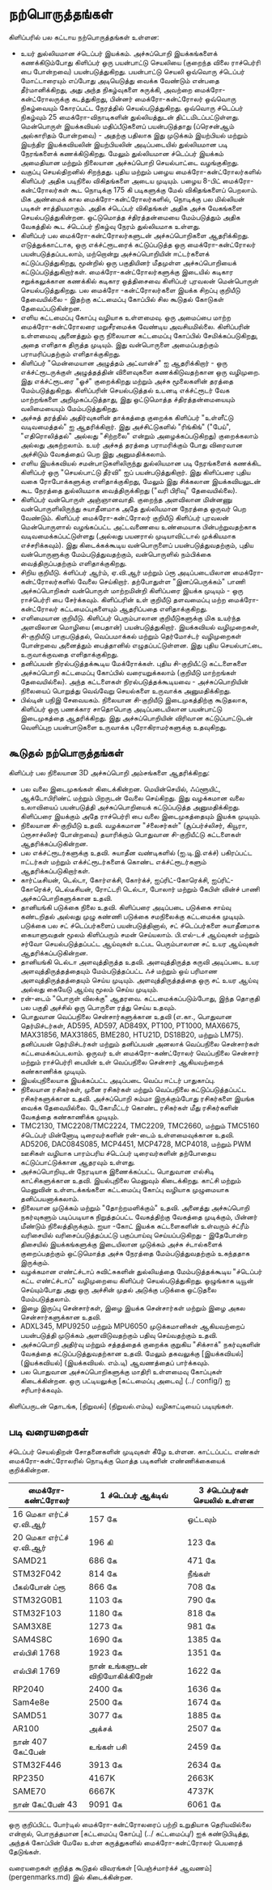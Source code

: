 # நற்பொருத்தங்கள்

கிளிப்பரில் பல கட்டாய நற்பொருத்தங்கள் உள்ளன:

* உயர் துல்லியமான ச்டெப்பர் இயக்கம். அச்சுப்பொறி இயக்கங்களைக் கணக்கிடும்போது கிளிப்பர் ஒரு பயன்பாட்டு செயலியை (குறைந்த விலை ராச்பெர்ரி பை போன்றவை) பயன்படுத்துகிறது. பயன்பாட்டு செயலி ஒவ்வொரு ச்டெப்பர் மோட்டாரையும் எப்போது அடியெடுத்து வைக்க வேண்டும் என்பதை தீர்மானிக்கிறது, அது அந்த நிகழ்வுகளை சுருக்கி, அவற்றை மைக்ரோ-கன்ட்ரோலருக்கு கடத்துகிறது, பின்னர் மைக்ரோ-கன்ட்ரோலர் ஒவ்வொரு நிகழ்வையும் கோரப்பட்ட நேரத்தில் செயல்படுத்துகிறது. ஒவ்வொரு ச்டெப்பர் நிகழ்வும் 25 மைக்ரோ-விநாடிகளின் துல்லியத்துடன் திட்டமிடப்பட்டுள்ளது. மென்பொருள் இயக்கவியல் மதிப்பீடுகளைப் பயன்படுத்தாது (ப்ரெசன்ஆம் அல்காரிதம் போன்றவை) - அதற்கு பதிலாக இது முடுக்கம் இயற்பியல் மற்றும் இயந்திர இயக்கவியலின் இயற்பியலின் அடிப்படையில் துல்லியமான படி நேரங்களைக் கணக்கிடுகிறது. மேலும் துல்லியமான ச்டெப்பர் இயக்கம் அமைதியான மற்றும் நிலையான அச்சுப்பொறி செயல்பாட்டை வழங்குகிறது.
* வகுப்பு செயல்திறனில் சிறந்தது. புதிய மற்றும் பழைய மைக்ரோ-கன்ட்ரோலர்களில் கிளிப்பர் அதிக படிநிலை விகிதங்களை அடைய முடியும். பழைய 8-பிட் மைக்ரோ-கன்ட்ரோலர்கள் கூட நொடிக்கு 175 கி படிகளுக்கு மேல் விகிதங்களைப் பெறலாம். மிக அண்மைக் கால மைக்ரோ-கன்ட்ரோலர்களில், நொடிக்கு பல மில்லியன் படிகள் சாத்தியமாகும். அதிக ச்டெப்பர் விகிதங்கள் அதிக அச்சு வேகங்களை செயல்படுத்துகின்றன. ஒட்டுமொத்த ச்திரத்தன்மையை மேம்படுத்தும் அதிக வேகத்தில் கூட ச்டெப்பர் நிகழ்வு நேரம் துல்லியமாக உள்ளது.
* கிளிப்பர் பல மைக்ரோ-கன்ட்ரோலர்களுடன் அச்சுப்பொறிகளை ஆதரிக்கிறது. எடுத்துக்காட்டாக, ஒரு எக்ச்ட்ரூடரைக் கட்டுப்படுத்த ஒரு மைக்ரோ-கன்ட்ரோலர் பயன்படுத்தப்படலாம், மற்றொன்று அச்சுப்பொறியின் ஈட்டர்களைக் கட்டுப்படுத்துகிறது, மூன்றில் ஒரு பகுதியினர் மீதமுள்ள அச்சுப்பொறியைக் கட்டுப்படுத்துகிறார்கள். மைக்ரோ-கன்ட்ரோலர்களுக்கு இடையில் கடிகார சறுக்கலுக்கான கணக்கில் கடிகார ஒத்திசைவை கிளிப்பர் புரவலன் மென்பொருள் செயல்படுத்துகிறது. பல மைக்ரோ -கன்ட்ரோலர்களை இயக்க சிறப்பு குறியீடு தேவையில்லை - இதற்கு கட்டமைப்பு கோப்பில் சில கூடுதல் கோடுகள் தேவைப்படுகின்றன.
* எளிய கட்டமைப்பு கோப்பு வழியாக உள்ளமைவு. ஒரு அமைப்பை மாற்ற மைக்ரோ-கன்ட்ரோலரை மறுசீரமைக்க வேண்டிய அவசியமில்லை. கிளிப்பரின் உள்ளமைவு அனைத்தும் ஒரு நிலையான கட்டமைப்பு கோப்பில் சேமிக்கப்படுகிறது, அதை எளிதாக திருத்த முடியும். இது வன்பொருளை அமைப்பதற்கும் பராமரிப்பதற்கும் எளிதாக்குகிறது.
* கிளிப்பர் "மென்மையான அழுத்தம் அட்வான்ச்" ஐ ஆதரிக்கிறார் - ஒரு எக்ச்ட்ரூடருக்குள் அழுத்தத்தின் விளைவுகளை கணக்கிடுவதற்கான ஒரு வழிமுறை. இது எக்ச்ட்ரூடரை "ஓச்" குறைக்கிறது மற்றும் அச்சு மூலைகளின் தரத்தை மேம்படுத்துகிறது. கிளிப்பரின் செயல்படுத்தல் உடனடி எக்ச்ட்ரூடர் வேக மாற்றங்களை அறிமுகப்படுத்தாது, இது ஒட்டுமொத்த ச்திரத்தன்மையையும் வலிமையையும் மேம்படுத்துகிறது.
* அச்சுத் தரத்தில் அதிர்வுகளின் தாக்கத்தை குறைக்க கிளிப்பர் "உள்ளீட்டு வடிவமைத்தல்" ஐ ஆதரிக்கிறார். இது அச்சிட்டுகளில் "ரிங்கிங்" ("பேய்", "எதிரொலித்தல்" அல்லது "சிற்றலை" என்றும் அழைக்கப்படுகிறது) குறைக்கலாம் அல்லது அகற்றலாம். உயர் அச்சுத் தரத்தை பராமரிக்கும் போது விரைவான அச்சிடும் வேகத்தைப் பெற இது அனுமதிக்கலாம்.
* எளிய இயக்கவியல் சமன்பாடுகளிலிருந்து துல்லியமான படி நேரங்களைக் கணக்கிட கிளிப்பர் ஒரு "செயல்பாட்டு தீர்வி" ஐப் பயன்படுத்துகிறார். இது கிளிப்பரை புதிய வகை ரோபோக்களுக்கு எளிதாக்குகிறது, மேலும் இது சிக்கலான இயக்கவியலுடன் கூட நேரத்தை துல்லியமாக வைத்திருக்கிறது ("வரி பிரிவு" தேவையில்லை).
* கிளிப்பர் வன்பொருள் அஞ்ஞானவாதி. குறைந்த அளவிலான மின்னணு வன்பொருளிலிருந்து சுயாதீனமாக அதே துல்லியமான நேரத்தை ஒருவர் பெற வேண்டும். கிளிப்பர் மைக்ரோ-கன்ட்ரோலர் குறியீடு கிளிப்பர் புரவலன் மென்பொருளால் வழங்கப்பட்ட அட்டவணையை உண்மையாக பின்பற்றுவதற்காக வடிவமைக்கப்பட்டுள்ளது (அல்லது பயனரால் முடியாவிட்டால் முக்கியமாக எச்சரிக்கவும்). இது கிடைக்கக்கூடிய வன்பொருளைப் பயன்படுத்துவதற்கும், புதிய வன்பொருளுக்கு மேம்படுத்துவதற்கும், வன்பொருளில் நம்பிக்கை வைத்திருப்பதற்கும் எளிதாக்குகிறது.
* சிறிய குறியீடு. க்ளிப்பர் ஆர்ம், ஏ.வி.ஆர் மற்றும் ப்ரூ அடிப்படையிலான மைக்ரோ-கன்ட்ரோலர்களில் வேலை செய்கிறார். தற்போதுள்ள "இனப்பெருக்கம்" பாணி அச்சுப்பொறிகள் வன்பொருள் மாற்றமின்றி கிளிப்பரை இயக்க முடியும் - ஒரு ராச்பெர்ரி பை சேர்க்கவும். கிளிப்பரின் உள் குறியீடு தளவமைப்பு மற்ற மைக்ரோ-கன்ட்ரோலர் கட்டமைப்புகளையும் ஆதரிப்பதை எளிதாக்குகிறது.
* எளிமையான குறியீடு. கிளிப்பர் பெரும்பாலான குறியீடுகளுக்கு மிக உயர்ந்த அளவிலான மொழியை (பைதான்) பயன்படுத்துகிறார். இயக்கவியல் வழிமுறைகள், சி-குறியீடு பாகுபடுத்தல், வெப்பமாக்கல் மற்றும் தெர்மோச்டர் வழிமுறைகள் போன்றவை அனைத்தும் பைத்தானில் எழுதப்பட்டுள்ளன. இது புதிய செயல்பாட்டை உருவாக்குவதை எளிதாக்குகிறது.
* தனிப்பயன் நிரல்படுத்தக்கூடிய மேக்ரோக்கள். புதிய சி-குறியீட்டு கட்டளைகளை அச்சுப்பொறி கட்டமைப்பு கோப்பில் வரையறுக்கலாம் (குறியீடு மாற்றங்கள் தேவையில்லை). அந்த கட்டளைகள் நிரல்படுத்தக்கூடியவை - அச்சுப்பொறியின் நிலையைப் பொறுத்து வெவ்வேறு செயல்களை உருவாக்க அனுமதிக்கிறது.
* பில்டின் பநிஇ சேவையகம். நிலையான சி-குறியீடு இடைமுகத்திற்கு கூடுதலாக, கிளிப்பர் ஒரு பணக்கார சாதொபொகு அடிப்படையிலான பயன்பாட்டு இடைமுகத்தை ஆதரிக்கிறது. இது அச்சுப்பொறியின் விரிவான கட்டுப்பாட்டுடன் வெளிப்புற பயன்பாடுகளை உருவாக்க புரோகிராமர்களுக்கு உதவுகிறது.

## கூடுதல் நற்பொருத்தங்கள்

கிளிப்பர் பல நிலையான 3D அச்சுப்பொறி அம்சங்களை ஆதரிக்கிறது:

* பல வலை இடைமுகங்கள் கிடைக்கின்றன. மெயின்செயில், ஃப்ளூயிட், ஆக்டோபிரிண்ட் மற்றும் பிறருடன் வேலை செய்கிறது. இது வழக்கமான வலை உலாவியைப் பயன்படுத்தி அச்சுப்பொறியைக் கட்டுப்படுத்த அனுமதிக்கிறது. கிளிப்பரை இயக்கும் அதே ராச்பெர்ரி பை வலை இடைமுகத்தையும் இயக்க முடியும்.
* நிலையான சி-குறியீடு உதவி. வழக்கமான "ச்லைசர்கள்" (சூப்பர்ச்லிசர், கியூரா, ப்ரூசாச்லிசர் போன்றவை) தயாரிக்கும் பொதுவான சி-குறியீட்டு கட்டளைகள் ஆதரிக்கப்படுகின்றன.
* பல எக்ச்ட்ரூடர்களுக்கு உதவி. சுயாதீன வண்டிகளில் (ஐ.டி.இ.எக்ச்) பகிரப்பட்ட ஈட்டர்கள் மற்றும் எக்ச்ட்ரூடர்களைக் கொண்ட எக்ச்ட்ரூடர்களும் ஆதரிக்கப்படுகிறார்கள்.
* கார்ட்டீசியன், டெல்டா, கோர்எக்சி, கோர்க்ச், ஐப்ரிட்-கோரெக்சி, ஐப்ரிட்-கோரெக்ச், டெல்டீசியன், ரோட்டரி டெல்டா, போலார் மற்றும் கேபிள் வின்ச் பாணி அச்சுப்பொறிகளுக்கான உதவி.
* தானியங்கி படுக்கை நிலை உதவி. கிளிப்பரை அடிப்படை படுக்கை சாய்வு கண்டறிதல் அல்லது முழு கண்ணி படுக்கை சமநிலைக்கு கட்டமைக்க முடியும். படுக்கை பல சட் ச்டெப்பர்களைப் பயன்படுத்தினால், சட் ச்டெப்பர்களை சுயாதீனமாக கையாளுவதன் மூலம் கிளிப்பரும் சமன் செய்யலாம். பி.எல்-டச் ஆய்வுகள் மற்றும் சர்வோ செயல்படுத்தப்பட்ட ஆய்வுகள் உட்பட பெரும்பாலான சட் உயர ஆய்வுகள் ஆதரிக்கப்படுகின்றன.
* தானியங்கி டெல்டா அளவுத்திருத்த உதவி. அளவுத்திருத்த கருவி அடிப்படை உயர அளவுத்திருத்தத்தையும் மேம்படுத்தப்பட்ட ஃச் மற்றும் ஒய் பரிமாண அளவுத்திருத்தத்தையும் செய்ய முடியும். அளவுத்திருத்தத்தை ஒரு சட் உயர ஆய்வு அல்லது கையேடு ஆய்வு மூலம் செய்ய முடியும்.
* ரன்-டைம் "பொருள் விலக்கு" ஆதரவை. கட்டமைக்கப்படும்போது, இந்த தொகுதி பல பகுதி அச்சில் ஒரு பொருளை ரத்து செய்ய உதவும்.
* பொதுவான வெப்பநிலை சென்சார்களுக்கான உதவி (எ.கா., பொதுவான தெர்மிச்டர்கள், AD595, AD597, AD849X, PT100, PT1000, MAX6675, MAX31856, MAX31865, BME280, HTU21D, DS18B20, மற்றும் LM75). தனிப்பயன் தெர்மிச்டர்கள் மற்றும் தனிப்பயன் அனலாக் வெப்பநிலை சென்சார்கள் கட்டமைக்கப்படலாம். ஒருவர் உள் மைக்ரோ-கண்ட்ரோலர் வெப்பநிலை சென்சார் மற்றும் ராச்பெர்ரி பையின் உள் வெப்பநிலை சென்சார் ஆகியவற்றைக் கண்காணிக்க முடியும்.
* இயல்புநிலையாக இயக்கப்பட்ட அடிப்படை வெப்ப ஈட்டர் பாதுகாப்பு.
* நிலையான ரசிகர்கள், முனை ரசிகர்கள் மற்றும் வெப்பநிலை கட்டுப்படுத்தப்பட்ட ரசிகர்களுக்கான உதவி. அச்சுப்பொறி சும்மா இருக்கும்போது ரசிகர்களை இயங்க வைக்க தேவையில்லை. டேகோமீட்டர் கொண்ட ரசிகர்கள் மீது ரசிகர்களின் வேகத்தை கண்காணிக்க முடியும்.
* TMC2130, TMC2208/TMC2224, TMC2209, TMC2660, மற்றும் TMC5160 ச்டெப்பர் மின்னோடி டிரைவர்களின் ரன்-டைம் உள்ளமைவுக்கான உதவி. AD5206, DAC084S085, MCP4451, MCP4728, MCP4018, மற்றும் PWM ஊசிகள் வழியாக பாரம்பரிய ச்டெப்பர் டிரைவர்களின் தற்போதைய கட்டுப்பாட்டுக்கான ஆதரவும் உள்ளது.
* அச்சுப்பொறியுடன் நேரடியாக இணைக்கப்பட்ட பொதுவான எல்சிடி காட்சிகளுக்கான உதவி. இயல்புநிலை மெனுவும் கிடைக்கிறது. காட்சி மற்றும் மெனுவின் உள்ளடக்கங்களை கட்டமைப்பு கோப்பு வழியாக முழுமையாக தனிப்பயனாக்கலாம்.
* நிலையான முடுக்கம் மற்றும் "தோற்றமளிக்கும்" உதவி. அனைத்து அச்சுப்பொறி நகர்வுகளும் படிப்படியாக நிறுத்தப்பட்ட வேகத்திற்கு வேகத்தை முடிக்கும், பின்னர் மீண்டும் நிலைத்திருக்கும். ஐயா -கோட் இயக்க கட்டளைகளின் உள்வரும் ச்ட்ரீம் வரிசையில் வரிசைப்படுத்தப்பட்டு பகுப்பாய்வு செய்யப்படுகிறது - இதேபோன்ற திசையில் இயக்கங்களுக்கு இடையிலான முடுக்கம் அச்சு ச்டால்களைக் குறைப்பதற்கும் ஒட்டுமொத்த அச்சு நேரத்தை மேம்படுத்துவதற்கும் உகந்ததாக இருக்கும்.
* வழக்கமான எண்ட்ச்டாப் சுவிட்சுகளின் துல்லியத்தை மேம்படுத்தக்கூடிய "ச்டெப்பர் கட்ட எண்ட்ச்டாப்" வழிமுறையை கிளிப்பர் செயல்படுத்துகிறது. ஒழுங்காக டியூன் செய்யும்போது அது ஒரு அச்சின் முதல் அடுக்கு படுக்கை ஒட்டுதலை மேம்படுத்தலாம்.
* இழை இருப்பு சென்சார்கள், இழை இயக்க சென்சார்கள் மற்றும் இழை அகல சென்சார்களுக்கான உதவி.
* ADXL345, MPU9250 மற்றும் MPU6050 முடுக்கமானிகள் ஆகியவற்றைப் பயன்படுத்தி முடுக்கம் அளவிடுவதற்கும் பதிவு செய்வதற்கும் உதவி.
* அச்சுப்பொறி அதிர்வு மற்றும் சத்தத்தைக் குறைக்க குறுகிய "சிக்சாக்" நகர்வுகளின் வேகத்தை கட்டுப்படுத்துவதற்கான உதவி. மேலும் தகவலுக்கு [இயக்கவியல்] (இயக்கவியல்] (இயக்கவியல். எம்.டி) ஆவணத்தைப் பார்க்கவும்.
* பல பொதுவான அச்சுப்பொறிகளுக்கு மாதிரி உள்ளமைவு கோப்புகள் கிடைக்கின்றன. ஒரு பட்டியலுக்கு [கட்டமைப்பு அடைவு] (../ config/) ஐ சரிபார்க்கவும்.

கிளிப்பருடன் தொடங்க, [நிறுவல்] (நிறுவல்.எம்டி) வழிகாட்டியைப் படியுங்கள்.

## படி வரையறைகள்

ச்டெப்பர் செயல்திறன் சோதனைகளின் முடிவுகள் கீழே உள்ளன. காட்டப்பட்ட எண்கள் மைக்ரோ-கன்ட்ரோலரில் நொடிக்கு மொத்த படிகளின் எண்ணிக்கையைக் குறிக்கின்றன.

| மைக்ரோ-கண்ட்ரோலர் | 1 ச்டெப்பர் ஆக்டிவ் | 3 ச்டெப்பர்கள் செயலில் உள்ளன |
| --- | --- | --- |
| 16 மெகா எர்ட்ச் ஏ.வி.ஆர் | 157 கே | ஒட்டவும் |
| 20 மெகா எர்ட்ச் ஏ.வி.ஆர் | 196 கி | 123 கே |
| SAMD21 | 686 கே | 471 கே |
| STM32F042 | 814 கே | நீங்கள் |
| பீகல்போன் ப்ரூ | 866 கே | 708 கே |
| STM32G0B1 | 1103 கே | 790 கே |
| STM32F103 | 1180 கே | 818 கே |
| SAM3X8E | 1273 கே | 981 கே |
| SAM4S8C | 1690 கே | 1385 கே |
| எல்பிசி 1768 | 1923 கே | 1351 கே |
| எல்பிசி 1769 | நான் உங்களுடன் விநியோகிக்கிறேன் | 1622 கே |
| RP2040 | 2400 கே | 1636 கே |
| Sam4e8e | 2500 கே | 1674 கே |
| SAMD51 | 3077 கே | 1885 கே |
| AR100 | அக்சக் | 2507 கே |
| நான் 407 கேட்பேன் | உங்கள் பசி | 2459 கே |
| STM32F446 | 3913 கே | 2634 கே |
| RP2350 | 4167K | 2663K |
| SAME70 | 6667K | 4737K |
| நான் கேட்பேன் 43 | 9091 கே | 6061 கே |

ஒரு குறிப்பிட்ட போர்டில் மைக்ரோ-கன்ட்ரோலரைப் பற்றி உறுதியாக தெரியவில்லை என்றால், பொருத்தமான [கட்டமைப்பு கோப்பு] (../ கட்டமைப்பு/) ஐக் கண்டுபிடித்து, அந்தக் கோப்பின் மேலே உள்ள கருத்துகளில் மைக்ரோ-கன்ட்ரோலர் பெயரைத் தேடுங்கள்.

வரையறைகள் குறித்த கூடுதல் விவரங்கள் [பெஞ்ச்மார்க்ச் ஆவணம்] (pergenmarks.md) இல் கிடைக்கின்றன.
